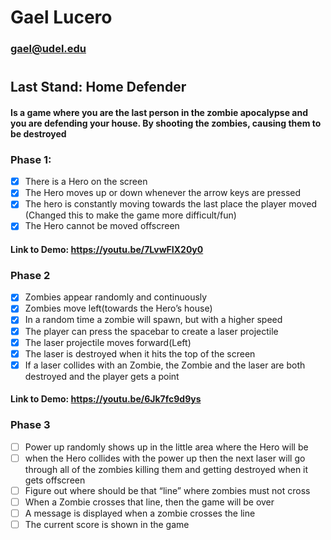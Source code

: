 # Gael Lucero
### gael@udel.edu

#
## Last Stand: Home Defender
#### Is a game where you are the last person in the zombie apocalypse and you are defending your house. By shooting the zombies, causing them to be destroyed

### Phase 1: 
- [x] There is a Hero on the screen
- [x] The Hero moves up or down whenever the arrow keys are pressed
- [x] The hero is constantly moving towards the last place the player moved (Changed this to make the game more difficult/fun)
- [x] The Hero cannot be moved offscreen
#### Link to Demo: https://youtu.be/7LvwFIX20y0

### Phase 2
- [x] Zombies appear randomly and continuously
- [x] Zombies move left(towards the Hero’s house)
- [x] In a random time a zombie will spawn, but with a higher speed 
- [x] The player can press the spacebar to create a laser projectile
- [x] The laser projectile moves forward(Left)
- [x] The laser is destroyed when it hits the top of the screen
- [x] If a laser collides with an Zombie, the Zombie and the laser are both destroyed and the player gets a point
#### Link to Demo: https://youtu.be/6Jk7fc9d9ys

### Phase 3
- [ ] Power up randomly shows up in the little area where the Hero will be
- [ ] when the Hero collides with the power up then the next laser will go through all of the zombies killing them and getting destroyed when it gets offscreen
- [ ] Figure out where should be that “line” where zombies must not cross
- [ ] When a Zombie crosses that line, then the game will be over
- [ ] A message is displayed when a zombie crosses the line
- [ ] The current score is shown in the game

